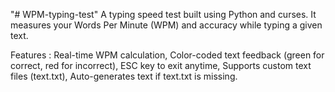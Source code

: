 "# WPM-typing-test" 
A typing speed test built using Python and curses. It measures your Words Per Minute (WPM) and accuracy while typing a given text.

Features :
 Real-time WPM calculation,
 Color-coded text feedback (green for correct, red for incorrect),
 ESC key to exit anytime,
 Supports custom text files (text.txt),
 Auto-generates text if text.txt is missing.

